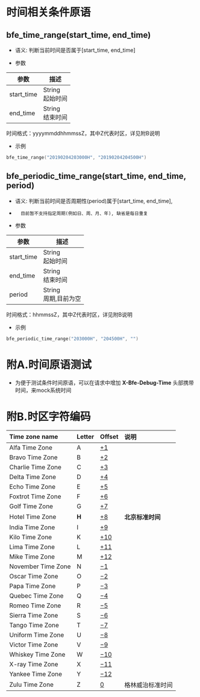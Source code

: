 ﻿# 时间相关条件原语

## bfe_time_range(start_time, end_time)
* 语义: 判断当前时间是否属于[start_time, end_time]

* 参数

| 参数       | 描述                   |
| ---------- | ---------------------- |
| start_time | String<br>起始时间     |
| end_time   | String<br>结束时间     |

时间格式：yyyymmddhhmmssZ，其中Z代表时区，详见附B说明

* 示例

```go
bfe_time_range("20190204203000H", "20190204204500H")
```

## bfe_periodic_time_range(start_time, end_time, period)
* 语义: 判断当前时间是否周期性(period)属于[start_time, end_time],
*       目前暂不支持指定周期(例如日、周、月、年), 缺省是每日重复

* 参数

| 参数       | 描述                    |
| ---------- | ----------------------- |
| start_time | String<br>起始时间      |
| end_time   | String<br>结束时间      |
| period     | String<br>周期,目前为空 |

时间格式：hhmmssZ，其中Z代表时区，详见附B说明

* 示例

```go
bfe_periodic_time_range("203000H", "204500H", "")
```

# 附A.时间原语测试

- 为便于测试条件时间原语，可以在请求中增加 **X-Bfe-Debug-Time** 头部携带时间，来mock系统时间

# 附B.时区字符编码

| **Time zone name** | **Letter** | **Offset**                                             | **说明**         |
| :----------------- | :--------- | :----------------------------------------------------- | :--------------- |
| Alfa Time Zone     | A          | [+1](https://en.wikipedia.org/wiki/UTC%2B01:00)        |                  |
| Bravo Time Zone    | B          | [+2](https://en.wikipedia.org/wiki/UTC%2B02:00)        |                  |
| Charlie Time Zone  | C          | [+3](https://en.wikipedia.org/wiki/UTC%2B03:00)        |                  |
| Delta Time Zone    | D          | [+4](https://en.wikipedia.org/wiki/UTC%2B04:00)        |                  |
| Echo Time Zone     | E          | [+5](https://en.wikipedia.org/wiki/UTC%2B05:00)        |                  |
| Foxtrot Time Zone  | F          | [+6](https://en.wikipedia.org/wiki/UTC%2B06:00)        |                  |
| Golf Time Zone     | G          | [+7](https://en.wikipedia.org/wiki/UTC%2B07:00)        |                  |
| Hotel Time Zone    | **H**      | [+8](https://en.wikipedia.org/wiki/UTC%2B08:00)        | **北京标准时间** |
| India Time Zone    | I          | [+9](https://en.wikipedia.org/wiki/UTC%2B09:00)        |                  |
| Kilo Time Zone     | K          | [+10](https://en.wikipedia.org/wiki/UTC%2B10:00)       |                  |
| Lima Time Zone     | L          | [+11](https://en.wikipedia.org/wiki/UTC%2B11:00)       |                  |
| Mike Time Zone     | M          | [+12](https://en.wikipedia.org/wiki/UTC%2B12:00)       |                  |
| November Time Zone | N          | [−1](https://en.wikipedia.org/wiki/UTC−01:00)          |                  |
| Oscar Time Zone    | O          | [−2](https://en.wikipedia.org/wiki/UTC−02:00)          |                  |
| Papa Time Zone     | P          | [−3](https://en.wikipedia.org/wiki/UTC−03:00)          |                  |
| Quebec Time Zone   | Q          | [−4](https://en.wikipedia.org/wiki/UTC−04:00)          |                  |
| Romeo Time Zone    | R          | [−5](https://en.wikipedia.org/wiki/UTC−05:00)          |                  |
| Sierra Time Zone   | S          | [−6](https://en.wikipedia.org/wiki/UTC−06:00)          |                  |
| Tango Time Zone    | T          | [−7](https://en.wikipedia.org/wiki/UTC−07:00)          |                  |
| Uniform Time Zone  | U          | [−8](https://en.wikipedia.org/wiki/UTC−08:00)          |                  |
| Victor Time Zone   | V          | [−9](https://en.wikipedia.org/wiki/UTC−09:00)          |                  |
| Whiskey Time Zone  | W          | [−10](https://en.wikipedia.org/wiki/UTC−10:00)         |                  |
| X-ray Time Zone    | X          | [−11](https://en.wikipedia.org/wiki/UTC−11:00)         |                  |
| Yankee Time Zone   | Y          | [−12](https://en.wikipedia.org/wiki/UTC−12:00)         |                  |
| Zulu Time Zone     | Z          | [0](https://en.wikipedia.org/wiki/Greenwich_Mean_Time) | 格林威治标准时间 |
